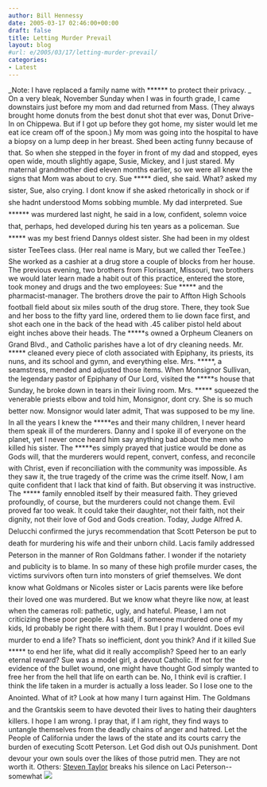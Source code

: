 ```yaml
---
author: Bill Hennessy
date: 2005-03-17 02:46:00+00:00
draft: false
title: Letting Murder Prevail
layout: blog
#url: e/2005/03/17/letting-murder-prevail/
categories:
- Latest
---
```


_Note: I have replaced a family name with ****** to protect their privacy. _
On a very bleak, November Sunday when I was in fourth grade, I came downstairs just before my mom and dad returned from Mass. (They always brought home donuts from the best donut shot that ever was, Donut Drive-In on Chippewa. But if I got up before they got home, my sister would let me eat ice cream off of the spoon.)
My mom was going into the hospital to have a biopsy on a lump deep in her breast. Shed been acting funny because of that. So when she stepped in the foyer in front of my dad and stopped, eyes open wide, mouth slightly agape, Susie, Mickey, and I just stared. My maternal grandmother died eleven months earlier, so we were all knew the signs that Mom was about to cry.
Sue ***** died, she said. 
What? asked my sister, Sue, also crying. I dont know if she asked rhetorically in shock or if she hadnt understood Moms sobbing mumble. My dad interpreted.
Sue ****** was murdered last night, he said in a low, confident, solemn voice that, perhaps, hed developed during his ten years as a policeman.
Sue ***** was my best friend Dannys oldest sister. She had been in my oldest sister TeeTees class. (Her real name is Mary, but we called ther TeeTee.) She worked as a cashier at a drug store a couple of blocks from her house. The previous evening, two brothers from Florissant, Missouri, two brothers we would later learn made a habit out of this practice, entered the store, took money and drugs and the two employees: Sue ***** and the pharmacist-manager.
The brothers drove the pair to Affton High Schools football field about six miles south of the drug store. There, they took Sue and her boss to the fifty yard line, ordered them to lie down face first, and shot each one in the back of the head with .45 caliber pistol held about eight inches above their heads. 
The *****s owned a Orpheum Cleaners on Grand Blvd., and Catholic parishes have a lot of dry cleaning needs. Mr. ***** cleaned every piece of cloth associated with Epiphany, its priests, its nuns, and its school and gymn, and everything else. Mrs. *****, a seamstress, mended and adjusted those items. When Monsignor Sullivan, the legendary pastor of Epiphany of Our Lord, visited the *****s house that Sunday, he broke down in tears in their living room.
Mrs. ***** squeezed the venerable priests elbow and told him, Monsignor, dont cry. She is so much better now.
Monsignor would later admit, That was supposed to be my line. 
In all the years I knew the *****es and their many children, I never heard them speak ill of the murderers. Danny and I spoke ill of everyone on the planet, yet I never once heard him say anything bad about the men who killed his sister. The *****es simply prayed that justice would be done as Gods will, that the murderers would repent, convert, confess, and reconcile with Christ, even if reconciliation with the community was impossible. As they saw it, the true tragedy of the crime was the crime itself.
Now, I am quite confident that I lack that kind of faith. But observing it was instructive. The ***** family ennobled itself by their measured faith. They grieved profoundly, of course, but the murderers could not change them. Evil proved far too weak. It could take their daughter, not their faith, not their dignity, not their love of God and Gods creation.
Today, Judge Alfred A. Delucchi confirmed the jurys recommendation that Scott Peterson be put to death for murdering his wife and their unborn child. Lacis family addressed Peterson in the manner of Ron Goldmans father. 
I wonder if the notariety and publicity is to blame. In so many of these high profile murder cases, the victims survivors often turn into monsters of grief themselves. We dont know what Goldmans or Nicoles sister or Lacis parents were like before their loved one was murdered. But we know what theyre like now, at least when the cameras roll: pathetic, ugly, and hateful.
Please, I am not criticizing these poor people. As I said, if someone murdered one of my kids, Id probably be right there with them. But I pray I wouldnt. 
Does evil murder to end a life? Thats so inefficient, dont you think? And if it killed Sue ***** to end her life, what did it really accomplish? Speed her to an early eternal reward? Sue was a model girl, a devout Catholic. If not for the evidence of the bullet wound, one might have thought God simply wanted to free her from the hell that life on earth can be. 
No, I think evil is craftier. I think the life taken in a murder is actually a loss leader. So I lose one to the Anointed. What of it? Look at how many I turn against Him. 
The Goldmans and the Grantskis seem to have devoted their lives to hating their daughters killers. I hope I am wrong. I pray that, if I am right, they find ways to untangle themselves from the deadly chains of anger and hatred. Let the People of California under the laws of the state and its courts carry the burden of executing Scott Peterson. Let God dish out OJs punishment. Dont devour your own souls over the likes of those putrid men. They are not worth it.
Others:
[Steven Taylor](https://www.poliblogger.com/index.php?cat=26) breaks his silence on Laci Peterson--somewhat
![](https://blog.billhennessy.com/aggbug.aspx?PostID=1384)

